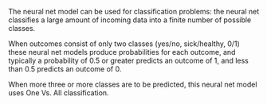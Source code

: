 The neural net model can be used for classification problems: the neural net classifies a large amount of incoming data into a finite number of possible classes. 

When outcomes consist of only two classes (yes/no, sick/healthy, 0/1) these neural net models produce probabilities for each outcome, and typically a probability of 0.5 or greater predicts an outcome of 1, and less than 0.5 predicts an outcome of 0. 

When more three or more classes are to be predicted, this neural net model uses One Vs. All classification. 

